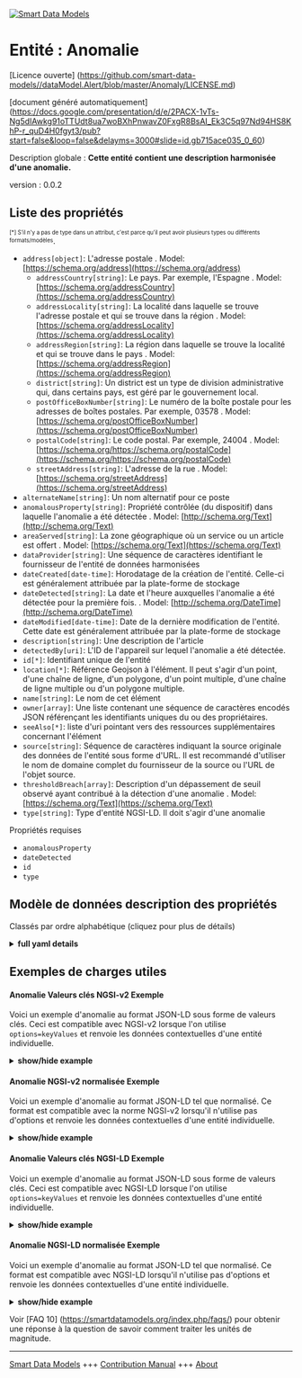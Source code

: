 <!-- 10-Header -->  
[![Smart Data Models](https://smartdatamodels.org/wp-content/uploads/2022/01/SmartDataModels_logo.png "Logo")](https://smartdatamodels.org)  
Entité : Anomalie  
=================<!-- /10-Header -->  
<!-- 15-License -->  
[Licence ouverte] (https://github.com/smart-data-models//dataModel.Alert/blob/master/Anomaly/LICENSE.md)  
[document généré automatiquement] (https://docs.google.com/presentation/d/e/2PACX-1vTs-Ng5dIAwkg91oTTUdt8ua7woBXhPnwavZ0FxgR8BsAI_Ek3C5q97Nd94HS8KhP-r_quD4H0fgyt3/pub?start=false&loop=false&delayms=3000#slide=id.gb715ace035_0_60)  
<!-- /15-License -->  
<!-- 20-Description -->  
Description globale : **Cette entité contient une description harmonisée d'une anomalie.**  
version : 0.0.2  
<!-- /20-Description -->  
<!-- 30-PropertiesList -->  

## Liste des propriétés  

<sup><sub>[*] S'il n'y a pas de type dans un attribut, c'est parce qu'il peut avoir plusieurs types ou différents formats/modèles</sub></sup>.  
- `address[object]`: L'adresse postale  . Model: [https://schema.org/address](https://schema.org/address)	- `addressCountry[string]`: Le pays. Par exemple, l'Espagne  . Model: [https://schema.org/addressCountry](https://schema.org/addressCountry)  
	- `addressLocality[string]`: La localité dans laquelle se trouve l'adresse postale et qui se trouve dans la région  . Model: [https://schema.org/addressLocality](https://schema.org/addressLocality)  
	- `addressRegion[string]`: La région dans laquelle se trouve la localité et qui se trouve dans le pays  . Model: [https://schema.org/addressRegion](https://schema.org/addressRegion)  
	- `district[string]`: Un district est un type de division administrative qui, dans certains pays, est géré par le gouvernement local.    
	- `postOfficeBoxNumber[string]`: Le numéro de la boîte postale pour les adresses de boîtes postales. Par exemple, 03578  . Model: [https://schema.org/postOfficeBoxNumber](https://schema.org/postOfficeBoxNumber)  
	- `postalCode[string]`: Le code postal. Par exemple, 24004  . Model: [https://schema.org/https://schema.org/postalCode](https://schema.org/https://schema.org/postalCode)  
	- `streetAddress[string]`: L'adresse de la rue  . Model: [https://schema.org/streetAddress](https://schema.org/streetAddress)  
- `alternateName[string]`: Un nom alternatif pour ce poste  - `anomalousProperty[string]`: Propriété contrôlée (du dispositif) dans laquelle l'anomalie a été détectée  . Model: [http://schema.org/Text](http://schema.org/Text)- `areaServed[string]`: La zone géographique où un service ou un article est offert  . Model: [https://schema.org/Text](https://schema.org/Text)- `dataProvider[string]`: Une séquence de caractères identifiant le fournisseur de l'entité de données harmonisées  - `dateCreated[date-time]`: Horodatage de la création de l'entité. Celle-ci est généralement attribuée par la plate-forme de stockage  - `dateDetected[string]`: La date et l'heure auxquelles l'anomalie a été détectée pour la première fois.  . Model: [http://schema.org/DateTime](http://schema.org/DateTime)- `dateModified[date-time]`: Date de la dernière modification de l'entité. Cette date est généralement attribuée par la plate-forme de stockage  - `description[string]`: Une description de l'article  - `detectedBy[uri]`: L'ID de l'appareil sur lequel l'anomalie a été détectée.  - `id[*]`: Identifiant unique de l'entité  - `location[*]`: Référence Geojson à l'élément. Il peut s'agir d'un point, d'une chaîne de ligne, d'un polygone, d'un point multiple, d'une chaîne de ligne multiple ou d'un polygone multiple.  - `name[string]`: Le nom de cet élément  - `owner[array]`: Une liste contenant une séquence de caractères encodés JSON référençant les identifiants uniques du ou des propriétaires.  - `seeAlso[*]`: liste d'uri pointant vers des ressources supplémentaires concernant l'élément  - `source[string]`: Séquence de caractères indiquant la source originale des données de l'entité sous forme d'URL. Il est recommandé d'utiliser le nom de domaine complet du fournisseur de la source ou l'URL de l'objet source.  - `thresholdBreach[array]`: Description d'un dépassement de seuil observé ayant contribué à la détection d'une anomalie  . Model: [https://schema.org/Text](https://schema.org/Text)- `type[string]`: Type d'entité NGSI-LD. Il doit s'agir d'une anomalie  <!-- /30-PropertiesList -->  
<!-- 35-RequiredProperties -->  
Propriétés requises  
- `anomalousProperty`  - `dateDetected`  - `id`  - `type`  <!-- /35-RequiredProperties -->  
<!-- 40-RequiredProperties -->  
<!-- /40-RequiredProperties -->  
<!-- 50-DataModelHeader -->  
## Modèle de données description des propriétés  
Classés par ordre alphabétique (cliquez pour plus de détails)  
<!-- /50-DataModelHeader -->  
<!-- 60-ModelYaml -->  
<details><summary><strong>full yaml details</strong></summary>    
```yaml  
Anomaly:    
  description: This entity contains a harmonised description of an anomaly.    
  properties:    
    address:    
      description: The mailing address    
      properties:    
        addressCountry:    
          description: 'The country. For example, Spain'    
          type: string    
          x-ngsi:    
            model: https://schema.org/addressCountry    
            type: Property    
        addressLocality:    
          description: 'The locality in which the street address is, and which is in the region'    
          type: string    
          x-ngsi:    
            model: https://schema.org/addressLocality    
            type: Property    
        addressRegion:    
          description: 'The region in which the locality is, and which is in the country'    
          type: string    
          x-ngsi:    
            model: https://schema.org/addressRegion    
            type: Property    
        district:    
          description: 'A district is a type of administrative division that, in some countries, is managed by the local government'    
          type: string    
          x-ngsi:    
            type: Property    
        postOfficeBoxNumber:    
          description: 'The post office box number for PO box addresses. For example, 03578'    
          type: string    
          x-ngsi:    
            model: https://schema.org/postOfficeBoxNumber    
            type: Property    
        postalCode:    
          description: 'The postal code. For example, 24004'    
          type: string    
          x-ngsi:    
            model: https://schema.org/https://schema.org/postalCode    
            type: Property    
        streetAddress:    
          description: The street address    
          type: string    
          x-ngsi:    
            model: https://schema.org/streetAddress    
            type: Property    
        streetNr:    
          description: Number identifying a specific property on a public street    
          type: string    
          x-ngsi:    
            type: Property    
      type: object    
      x-ngsi:    
        model: https://schema.org/address    
        type: Property    
    alternateName:    
      description: An alternative name for this item    
      type: string    
      x-ngsi:    
        type: Property    
    anomalousProperty:    
      description: The controlledProperty (of the device) in which the anomaly was detected    
      type: string    
      x-ngsi:    
        model: http://schema.org/Text    
        type: Property    
    areaServed:    
      description: The geographic area where a service or offered item is provided    
      type: string    
      x-ngsi:    
        model: https://schema.org/Text    
        type: Property    
    dataProvider:    
      description: A sequence of characters identifying the provider of the harmonised data entity    
      type: string    
      x-ngsi:    
        type: Property    
    dateCreated:    
      description: Entity creation timestamp. This will usually be allocated by the storage platform    
      format: date-time    
      type: string    
      x-ngsi:    
        type: Property    
    dateDetected:    
      description: The date and time at which the anomaly was first detected    
      type: string    
      x-ngsi:    
        model: http://schema.org/DateTime    
        type: Property    
    dateModified:    
      description: Timestamp of the last modification of the entity. This will usually be allocated by the storage platform    
      format: date-time    
      type: string    
      x-ngsi:    
        type: Property    
    description:    
      description: A description of this item    
      type: string    
      x-ngsi:    
        type: Property    
    detectedBy:    
      description: The ID of the device at which the anomaly was detected    
      format: uri    
      type: string    
      x-ngsi:    
        type: Relationship    
    id:    
      anyOf:    
        - description: Identifier format of any NGSI entity    
          maxLength: 256    
          minLength: 1    
          pattern: ^[\w\-\.\{\}\$\+\*\[\]`|~^@!,:\\]+$    
          type: string    
          x-ngsi:    
            type: Property    
        - description: Identifier format of any NGSI entity    
          format: uri    
          type: string    
          x-ngsi:    
            type: Property    
      description: Unique identifier of the entity    
      x-ngsi:    
        type: Property    
    location:    
      description: 'Geojson reference to the item. It can be Point, LineString, Polygon, MultiPoint, MultiLineString or MultiPolygon'    
      oneOf:    
        - description: Geojson reference to the item. Point    
          properties:    
            bbox:    
              items:    
                type: number    
              minItems: 4    
              type: array    
            coordinates:    
              items:    
                type: number    
              minItems: 2    
              type: array    
            type:    
              enum:    
                - Point    
              type: string    
          required:    
            - type    
            - coordinates    
          title: GeoJSON Point    
          type: object    
          x-ngsi:    
            type: GeoProperty    
        - description: Geojson reference to the item. LineString    
          properties:    
            bbox:    
              items:    
                type: number    
              minItems: 4    
              type: array    
            coordinates:    
              items:    
                items:    
                  type: number    
                minItems: 2    
                type: array    
              minItems: 2    
              type: array    
            type:    
              enum:    
                - LineString    
              type: string    
          required:    
            - type    
            - coordinates    
          title: GeoJSON LineString    
          type: object    
          x-ngsi:    
            type: GeoProperty    
        - description: Geojson reference to the item. Polygon    
          properties:    
            bbox:    
              items:    
                type: number    
              minItems: 4    
              type: array    
            coordinates:    
              items:    
                items:    
                  items:    
                    type: number    
                  minItems: 2    
                  type: array    
                minItems: 4    
                type: array    
              type: array    
            type:    
              enum:    
                - Polygon    
              type: string    
          required:    
            - type    
            - coordinates    
          title: GeoJSON Polygon    
          type: object    
          x-ngsi:    
            type: GeoProperty    
        - description: Geojson reference to the item. MultiPoint    
          properties:    
            bbox:    
              items:    
                type: number    
              minItems: 4    
              type: array    
            coordinates:    
              items:    
                items:    
                  type: number    
                minItems: 2    
                type: array    
              type: array    
            type:    
              enum:    
                - MultiPoint    
              type: string    
          required:    
            - type    
            - coordinates    
          title: GeoJSON MultiPoint    
          type: object    
          x-ngsi:    
            type: GeoProperty    
        - description: Geojson reference to the item. MultiLineString    
          properties:    
            bbox:    
              items:    
                type: number    
              minItems: 4    
              type: array    
            coordinates:    
              items:    
                items:    
                  items:    
                    type: number    
                  minItems: 2    
                  type: array    
                minItems: 2    
                type: array    
              type: array    
            type:    
              enum:    
                - MultiLineString    
              type: string    
          required:    
            - type    
            - coordinates    
          title: GeoJSON MultiLineString    
          type: object    
          x-ngsi:    
            type: GeoProperty    
        - description: Geojson reference to the item. MultiLineString    
          properties:    
            bbox:    
              items:    
                type: number    
              minItems: 4    
              type: array    
            coordinates:    
              items:    
                items:    
                  items:    
                    items:    
                      type: number    
                    minItems: 2    
                    type: array    
                  minItems: 4    
                  type: array    
                type: array    
              type: array    
            type:    
              enum:    
                - MultiPolygon    
              type: string    
          required:    
            - type    
            - coordinates    
          title: GeoJSON MultiPolygon    
          type: object    
          x-ngsi:    
            type: GeoProperty    
      x-ngsi:    
        type: GeoProperty    
    name:    
      description: The name of this item    
      type: string    
      x-ngsi:    
        type: Property    
    owner:    
      description: A List containing a JSON encoded sequence of characters referencing the unique Ids of the owner(s)    
      items:    
        anyOf:    
          - description: Identifier format of any NGSI entity    
            maxLength: 256    
            minLength: 1    
            pattern: ^[\w\-\.\{\}\$\+\*\[\]`|~^@!,:\\]+$    
            type: string    
            x-ngsi:    
              type: Property    
          - description: Identifier format of any NGSI entity    
            format: uri    
            type: string    
            x-ngsi:    
              type: Property    
        description: Unique identifier of the entity    
        x-ngsi:    
          type: Property    
      type: array    
      x-ngsi:    
        type: Property    
    seeAlso:    
      description: list of uri pointing to additional resources about the item    
      oneOf:    
        - items:    
            format: uri    
            type: string    
          minItems: 1    
          type: array    
        - format: uri    
          type: string    
      x-ngsi:    
        type: Property    
    source:    
      description: 'A sequence of characters giving the original source of the entity data as a URL. Recommended to be the fully qualified domain name of the source provider, or the URL to the source object'    
      type: string    
      x-ngsi:    
        type: Property    
    thresholdBreach:    
      description: Description of an observed threshold breach that contributed to detection of an anomaly    
      items:    
        properties:    
          dateObserved:    
            description: A sub-property of the Property 'thresholdBreach'. The date and time at which the threshold breach was observed    
            type: string    
            x-ngsi:    
              model: http://schema.org/DateTime    
              type: Property    
          measuredValue:    
            description: A sub-property of the Property 'thresholdBreach'. The value measured for the corresponding device and controlled property    
            type: number    
            x-ngsi:    
              model: http://schema.org/Number    
              type: Property    
          thresholdType:    
            description: A sub-property of the Property 'thresholdBreach'. The type of the threshold that was breached    
            enum:    
              - UPPER    
              - LOWER    
            type: string    
            x-ngsi:    
              model: https://schema.org/Text    
              type: Property    
          thresholdValue:    
            description: A sub-property of the Property 'thresholdBreach'. The value of the threshold that was breached    
            type: number    
            x-ngsi:    
              model: https://schema.org/Number    
              type: Property    
        type: object    
      type: array    
      x-ngsi:    
        model: https://schema.org/Text    
        type: Property    
    type:    
      description: NGSI-LD Entity Type. It has to be Anomaly    
      enum:    
        - Anomaly    
      type: string    
      x-ngsi:    
        type: Property    
  required:    
    - id    
    - type    
    - anomalousProperty    
    - dateDetected    
  type: object    
  x-derived-from: ""    
  x-disclaimer: 'Redistribution and use in source and binary forms, with or without modification, are permitted  provided that the license conditions are met. Copyleft (c) 2022 Contributors to Smart Data Models Program'    
  x-license-url: https://github.com/smart-data-models/dataModel.Alert/blob/master/Anomaly/LICENSE.md    
  x-model-schema: https://smart-data-models.github.io/incubated/Anomaly/schema.json    
  x-model-tags: ""    
  x-version: 0.0.2    
```  
</details>    
<!-- /60-ModelYaml -->  
<!-- 70-MiddleNotes -->  
<!-- /70-MiddleNotes -->  
<!-- 80-Examples -->  
## Exemples de charges utiles  
#### Anomalie Valeurs clés NGSI-v2 Exemple  
Voici un exemple d'anomalie au format JSON-LD sous forme de valeurs clés. Ceci est compatible avec NGSI-v2 lorsque l'on utilise `options=keyValues` et renvoie les données contextuelles d'une entité individuelle.  
<details><summary><strong>show/hide example</strong></summary>    
```json  
{  
  "id": "urn:ngsi-ld:1863179e-3768-4480-9167-ff21f870dd19",  
  "type": "Anomaly",  
  "detectedBy": "urn:ngsi-ld:Device:1863179e-3868-4480-3496-jf21f090dd20",  
  "anomalousProperty": "Pressure",  
  "dateDetected": "2021-01-14T15:45:00Z",  
  "thresholdBreach": [  
    {  
      "dateObserved": "2021-01-14T15:30:00Z",  
      "measuredValue": 18.91,  
      "thresholdType": "LOWER",  
      "thresholdValue": 20  
    },  
    {  
      "dateObserved": "2021-01-14T15:45:00Z",  
      "measuredValue": 18.91,  
      "thresholdType": "LOWER",  
      "thresholdValue": 20  
    }  
  ]  
}  
```  
</details>  
#### Anomalie NGSI-v2 normalisée Exemple  
Voici un exemple d'anomalie au format JSON-LD tel que normalisé. Ce format est compatible avec la norme NGSI-v2 lorsqu'il n'utilise pas d'options et renvoie les données contextuelles d'une entité individuelle.  
<details><summary><strong>show/hide example</strong></summary>    
```json  
{  
  "id": "urn:ngsi-ld:1863179e-3768-4480-9167-ff21f870dd19",  
  "type": "Anomaly",  
  "detectedBy": {  
    "type": "Relationship",  
    "value": "urn:ngsi-ld:Device:1863179e-3868-4480-3496-jf21f090dd20"  
  },  
  "anomalousProperty": {  
    "type": "Text",  
    "value": "Pressure"  
  },  
  "dateDetected": {  
    "type": "DateTime",  
    "value": "2021-01-14T15:45:00Z"  
  },  
  "thresholdBreach": {  
    "type": "StructuredValue",  
    "value": [  
      {  
        "dateObserved": "2021-01-14T15:30:00Z",  
        "measuredValue": 18.91,  
        "thresholdType": "LOWER",  
        "thresholdValue": 20  
      },  
      {  
        "dateObserved": "2021-01-14T15:45:00Z",  
        "measuredValue": 18.91,  
        "thresholdType": "LOWER",  
        "thresholdValue": 20  
      }  
    ]  
  }  
}  
```  
</details>  
#### Anomalie Valeurs clés NGSI-LD Exemple  
Voici un exemple d'anomalie au format JSON-LD sous forme de valeurs clés. Ceci est compatible avec NGSI-LD lorsque l'on utilise `options=keyValues` et renvoie les données contextuelles d'une entité individuelle.  
<details><summary><strong>show/hide example</strong></summary>    
```json  
{  
    "id": "urn:ngsi-ld:Anomaly:1863179e-3768-4480-9167-ff21f870dd19",  
    "type": "Anomaly",  
    "anomalousProperty": "Pressure",  
    "createdAt": "2021-01-14T15:45:00Z",  
    "dateDetected": "2021-01-14T15:45:00Z",  
    "detectedBy": "urn:ngsi-ld:Device:1863179e-3868-4480-3496-jf21f090dd20",  
    "modifiedAt": "2021-01-14T15:45:00Z",  
    "thresholdBreach": [  
        {  
            "dateObserved": "2021-01-14T15:30:00Z",  
            "measuredValue": 18.91,  
            "thresholdType": "LOWER",  
            "thresholdValue": 20  
        },  
        {  
            "dateObserved": "2021-01-14T15:45:00Z",  
            "measuredValue": 18.91,  
            "thresholdType": "LOWER",  
            "thresholdValue": 20  
        }  
    ],  
    "@context": [  
        "https://smart-data-models.github.io/dataModel.Alert/context.jsonld",  
        "https://raw.githubusercontent.com/smart-data-models/dataModel.Alert/master/context.jsonld"  
    ]  
}  
```  
</details>  
#### Anomalie NGSI-LD normalisée Exemple  
Voici un exemple d'anomalie au format JSON-LD tel que normalisé. Ce format est compatible avec NGSI-LD lorsqu'il n'utilise pas d'options et renvoie les données contextuelles d'une entité individuelle.  
<details><summary><strong>show/hide example</strong></summary>    
```json  
{  
    "id": "urn:ngsi-ld:1863179e-3768-4480-9167-ff21f870dd19",  
    "type": "Anomaly",  
    "anomalousProperty": {  
        "type": "Property",  
        "value": "Pressure"  
    },  
    "dateDetected": {  
        "type": "Property",  
        "value": {  
            "@type": "DateTime",  
            "@value": "2021-01-14T15:45:00Z"  
        }  
    },  
    "detectedBy": {  
        "type": "Relationship",  
        "object": "urn:ngsi-ld:Device:1863179e-3868-4480-3496-jf21f090dd20"  
    },  
    "thresholdBreach": {  
        "type": "Property",  
        "value": [  
            {  
                "dateObserved": "2021-01-14T15:30:00Z",  
                "measuredValue": 18.91,  
                "thresholdType": "LOWER",  
                "thresholdValue": 20  
            },  
            {  
                "dateObserved": "2021-01-14T15:45:00Z",  
                "measuredValue": 18.91,  
                "thresholdType": "LOWER",  
                "thresholdValue": 20  
            }  
        ]  
    },  
    "@context": [  
        "https://smart-data-models.github.io/dataModel.Alert/context.jsonld",  
        "https://raw.githubusercontent.com/smart-data-models/dataModel.Alert/master/context.jsonld"  
    ]  
}  
```  
</details><!-- /80-Examples -->  
<!-- 90-FooterNotes -->  
<!-- /90-FooterNotes -->  
<!-- 95-Units -->  
Voir [FAQ 10] (https://smartdatamodels.org/index.php/faqs/) pour obtenir une réponse à la question de savoir comment traiter les unités de magnitude.  
<!-- /95-Units -->  
<!-- 97-LastFooter -->  
---  
[Smart Data Models](https://smartdatamodels.org) +++ [Contribution Manual](https://bit.ly/contribution_manual) +++ [About](https://bit.ly/Introduction_SDM)<!-- /97-LastFooter -->  
